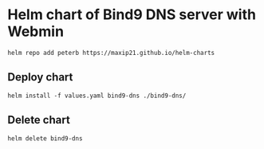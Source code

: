 # Helm chart of Bind9 DNS server with Webmin

```
helm repo add peterb https://maxip21.github.io/helm-charts
```

## Deploy chart 

```
helm install -f values.yaml bind9-dns ./bind9-dns/
```

## Delete chart

```
helm delete bind9-dns
```